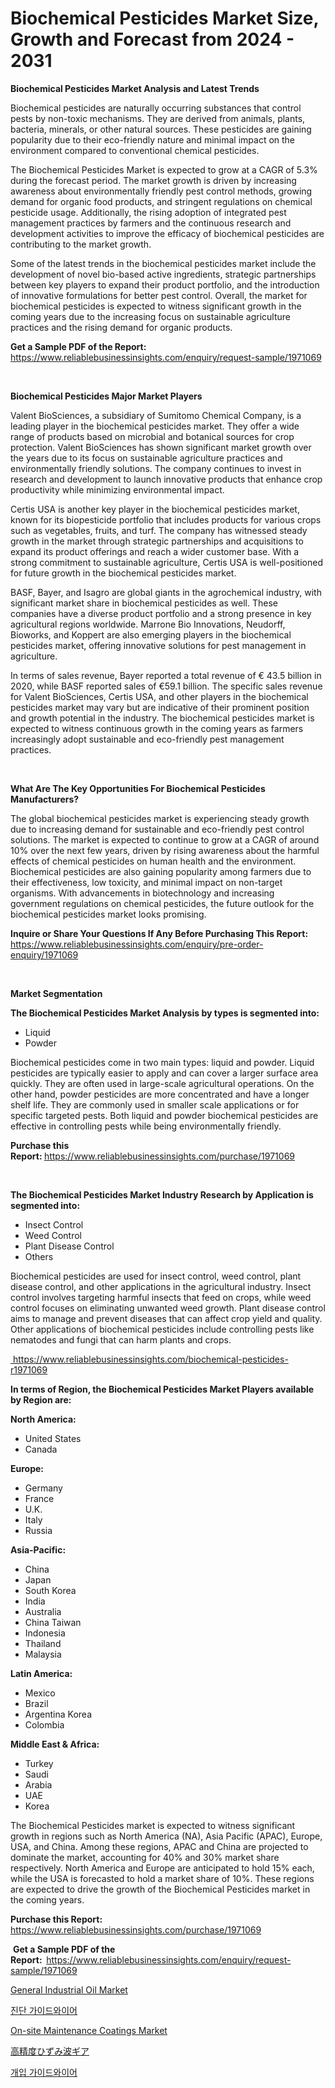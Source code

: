 <p><h1>Biochemical Pesticides Market Size, Growth and Forecast from 2024 - 2031</h1></p><p><strong>Biochemical Pesticides Market Analysis and Latest Trends</strong></p>
<p><p>Biochemical pesticides are naturally occurring substances that control pests by non-toxic mechanisms. They are derived from animals, plants, bacteria, minerals, or other natural sources. These pesticides are gaining popularity due to their eco-friendly nature and minimal impact on the environment compared to conventional chemical pesticides.</p><p>The Biochemical Pesticides Market is expected to grow at a CAGR of 5.3% during the forecast period. The market growth is driven by increasing awareness about environmentally friendly pest control methods, growing demand for organic food products, and stringent regulations on chemical pesticide usage. Additionally, the rising adoption of integrated pest management practices by farmers and the continuous research and development activities to improve the efficacy of biochemical pesticides are contributing to the market growth.</p><p>Some of the latest trends in the biochemical pesticides market include the development of novel bio-based active ingredients, strategic partnerships between key players to expand their product portfolio, and the introduction of innovative formulations for better pest control. Overall, the market for biochemical pesticides is expected to witness significant growth in the coming years due to the increasing focus on sustainable agriculture practices and the rising demand for organic products.</p></p>
<p><strong>Get a Sample PDF of the Report:&nbsp;</strong> <a href="https://www.reliablebusinessinsights.com/enquiry/request-sample/1971069">https://www.reliablebusinessinsights.com/enquiry/request-sample/1971069</a></p>
<p>&nbsp;</p>
<p><strong>Biochemical Pesticides Major Market Players</strong></p>
<p><p>Valent BioSciences, a subsidiary of Sumitomo Chemical Company, is a leading player in the biochemical pesticides market. They offer a wide range of products based on microbial and botanical sources for crop protection. Valent BioSciences has shown significant market growth over the years due to its focus on sustainable agriculture practices and environmentally friendly solutions. The company continues to invest in research and development to launch innovative products that enhance crop productivity while minimizing environmental impact. </p><p>Certis USA is another key player in the biochemical pesticides market, known for its biopesticide portfolio that includes products for various crops such as vegetables, fruits, and turf. The company has witnessed steady growth in the market through strategic partnerships and acquisitions to expand its product offerings and reach a wider customer base. With a strong commitment to sustainable agriculture, Certis USA is well-positioned for future growth in the biochemical pesticides market.</p><p>BASF, Bayer, and Isagro are global giants in the agrochemical industry, with significant market share in biochemical pesticides as well. These companies have a diverse product portfolio and a strong presence in key agricultural regions worldwide. Marrone Bio Innovations, Neudorff, Bioworks, and Koppert are also emerging players in the biochemical pesticides market, offering innovative solutions for pest management in agriculture.</p><p>In terms of sales revenue, Bayer reported a total revenue of € 43.5 billion in 2020, while BASF reported sales of €59.1 billion. The specific sales revenue for Valent BioSciences, Certis USA, and other players in the biochemical pesticides market may vary but are indicative of their prominent position and growth potential in the industry. The biochemical pesticides market is expected to witness continuous growth in the coming years as farmers increasingly adopt sustainable and eco-friendly pest management practices.</p></p>
<p>&nbsp;</p>
<p><strong>What Are The Key Opportunities For Biochemical Pesticides Manufacturers?</strong></p>
<p><p>The global biochemical pesticides market is experiencing steady growth due to increasing demand for sustainable and eco-friendly pest control solutions. The market is expected to continue to grow at a CAGR of around 10% over the next few years, driven by rising awareness about the harmful effects of chemical pesticides on human health and the environment. Biochemical pesticides are also gaining popularity among farmers due to their effectiveness, low toxicity, and minimal impact on non-target organisms. With advancements in biotechnology and increasing government regulations on chemical pesticides, the future outlook for the biochemical pesticides market looks promising.</p></p>
<p><strong>Inquire or Share Your Questions If Any Before Purchasing This Report:</strong> <a href="https://www.reliablebusinessinsights.com/enquiry/pre-order-enquiry/1971069">https://www.reliablebusinessinsights.com/enquiry/pre-order-enquiry/1971069</a></p>
<p>&nbsp;</p>
<p><strong>Market Segmentation</strong></p>
<p><strong>The Biochemical Pesticides Market Analysis by types is segmented into:</strong></p>
<p><ul><li>Liquid</li><li>Powder</li></ul></p>
<p><p>Biochemical pesticides come in two main types: liquid and powder. Liquid pesticides are typically easier to apply and can cover a larger surface area quickly. They are often used in large-scale agricultural operations. On the other hand, powder pesticides are more concentrated and have a longer shelf life. They are commonly used in smaller scale applications or for specific targeted pests. Both liquid and powder biochemical pesticides are effective in controlling pests while being environmentally friendly.</p></p>
<p><strong>Purchase this Report:&nbsp;</strong><a href="https://www.reliablebusinessinsights.com/purchase/1971069">https://www.reliablebusinessinsights.com/purchase/1971069</a></p>
<p>&nbsp;</p>
<p><strong>The Biochemical Pesticides Market Industry Research by Application is segmented into:</strong></p>
<p><ul><li>Insect Control</li><li>Weed Control</li><li>Plant Disease Control</li><li>Others</li></ul></p>
<p><p>Biochemical pesticides are used for insect control, weed control, plant disease control, and other applications in the agricultural industry. Insect control involves targeting harmful insects that feed on crops, while weed control focuses on eliminating unwanted weed growth. Plant disease control aims to manage and prevent diseases that can affect crop yield and quality. Other applications of biochemical pesticides include controlling pests like nematodes and fungi that can harm plants and crops.</p></p>
<p><a href="https://www.reliablebusinessinsights.com/biochemical-pesticides-r1971069">&nbsp;https://www.reliablebusinessinsights.com/biochemical-pesticides-r1971069</a></p>
<p><strong>In terms of Region, the Biochemical Pesticides Market Players available by Region are:</strong></p>
<p>
    <p> <strong> North America: </strong>
        <ul>
            <li>United States</li>
            <li>Canada</li>
        </ul>
        </p> 
    <p> <strong> Europe: </strong>
        <ul>
            <li>Germany</li>
            <li>France</li>
            <li>U.K.</li>
            <li>Italy</li>
            <li>Russia</li>
        </ul>
        </p> 
    <p> <strong> Asia-Pacific: </strong>
        <ul>
            <li>China</li>
            <li>Japan</li>
            <li>South Korea</li>
            <li>India</li>
            <li>Australia</li>
            <li>China Taiwan</li>
            <li>Indonesia</li>
            <li>Thailand</li>
            <li>Malaysia</li>
        </ul>
        </p> 
    <p> <strong> Latin America: </strong>
        <ul>
            <li>Mexico</li>
            <li>Brazil</li>
            <li>Argentina Korea</li>
            <li>Colombia</li>
        </ul>
        </p> 
    <p> <strong> Middle East & Africa: </strong>
        <ul>
            <li>Turkey</li>
            <li>Saudi</li>
            <li>Arabia</li>
            <li>UAE</li>
            <li>Korea</li>
        </ul>
    </p>
    </p>
<p><p>The Biochemical Pesticides market is expected to witness significant growth in regions such as North America (NA), Asia Pacific (APAC), Europe, USA, and China. Among these regions, APAC and China are projected to dominate the market, accounting for 40% and 30% market share respectively. North America and Europe are anticipated to hold 15% each, while the USA is forecasted to hold a market share of 10%. These regions are expected to drive the growth of the Biochemical Pesticides market in the coming years.</p></p>
<p><strong>Purchase this Report: </strong><a href="https://www.reliablebusinessinsights.com/purchase/1971069">https://www.reliablebusinessinsights.com/purchase/1971069</a></p>
<p>&nbsp;<strong>Get a Sample PDF of the Report:&nbsp;&nbsp;</strong><a href="https://www.reliablebusinessinsights.com/enquiry/request-sample/1971069">https://www.reliablebusinessinsights.com/enquiry/request-sample/1971069</a></p>
<p><strong></strong></p>
<p><p><a href="https://github.com/isharif044/Market-Research-Report-List-1/blob/main/general-industrial-oil-market.md">General Industrial Oil Market</a></p><p><a href="https://github.com/wallacBahrtyinger567686/Market-Research-Report-List-2/blob/main/3283867126948.md">진단 가이드와이어</a></p><p><a href="https://github.com/fauzi1101fauzi/Market-Research-Report-List-1/blob/main/on-site-maintenance-coatings-market.md">On-site Maintenance Coatings Market</a></p><p><a href="https://github.com/qwpelcjko9242629/Market-Research-Report-List-2/blob/main/2153364119846.md">高精度ひずみ波ギア</a></p><p><a href="https://github.com/WilburKihn5676/Market-Research-Report-List-2/blob/main/8076882126947.md">개입 가이드와이어</a></p></p>